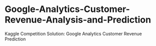 # Google-Analytics-Customer-Revenue-Analysis-and-Prediction
Kaggle Competition Solution: Google Analytics Customer Revenue Prediction
